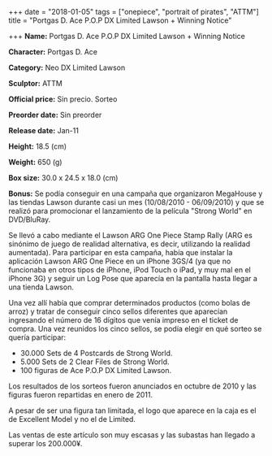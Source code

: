 +++
date = "2018-01-05"
tags = ["onepiece", "portrait of pirates", "ATTM"]
title = "Portgas D. Ace P.O.P DX Limited Lawson + Winning Notice"

+++
**Name:** Portgas D. Ace P.O.P DX Limited Lawson + Winning Notice

**Character:** Portgas D. Ace

**Category:** Neo DX  Limited Lawson

**Sculptor:** ATTM

**Official price:** Sin precio. Sorteo

**Preorder date:** Sin preorder

**Release date:** Jan-11

**Height:** 18.5 (cm)

**Weight:** 650 (g)

**Box size:** 30.0 x 24.5 x 18.0 (cm)

**Bonus:** Se podía conseguir en una campaña que organizaron MegaHouse y las tiendas Lawson durante casi un mes (10/08/2010 - 06/09/2010) y que se realizó para promocionar el lanzamiento de la película "Strong World" en DVD/BluRay.

Se llevó a cabo mediante el Lawson ARG One Piece Stamp Rally (ARG es sinónimo de juego de realidad alternativa, es decir, utilizando la realidad aumentada).
Para participar en esta campaña, había que instalar la aplicación Lawson ARG One Piece en un iPhone 3GS/4 (ya que no funcionaba en otros tipos de iPhone, iPod Touch o iPad, y muy mal en el iPhone 3G) y seguir un Log Pose que aparecía en la pantalla hasta llegar a una tienda Lawson.

Una vez allí había que comprar determinados productos (como bolas de arroz) y tratar de conseguir cinco sellos diferentes que aparecían ingresando el número de 16 dígitos que venía impreso en el ticket de compra.
Una vez reunidos los cinco sellos, se podía elegir en qué sorteo se quería participar:

* 30.000 Sets de 4 Postcards de Strong World.
* 5.000 Sets de 2 Clear Files de Strong World.
* 100 figuras de Ace P.O.P DX Limited Lawson.

Los resultados de los sorteos fueron anunciados en octubre de 2010 y las figuras fueron repartidas en enero de 2011.

A pesar de ser una figura tan limitada, el logo que aparece en la caja es el de Excellent Model y no el de Limited.

Las ventas de este artículo son muy escasas y las subastas han llegado a superar los 200.000¥.